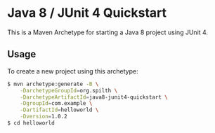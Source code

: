 # Java 8 / JUnit 4 Quickstart

This is a Maven Archetype for starting a Java 8 project using JUnit 4.

## Usage

To create a new project using this archetype:

```bash
$ mvn archetype:generate -B \
    -DarchetypeGroupId=org.spilth \
    -DarchetypeArtifactId=java8-junit4-quickstart \
    -DgroupId=com.example \
    -DartifactId=helloworld \
    -Dversion=1.0.2
$ cd helloworld
```

